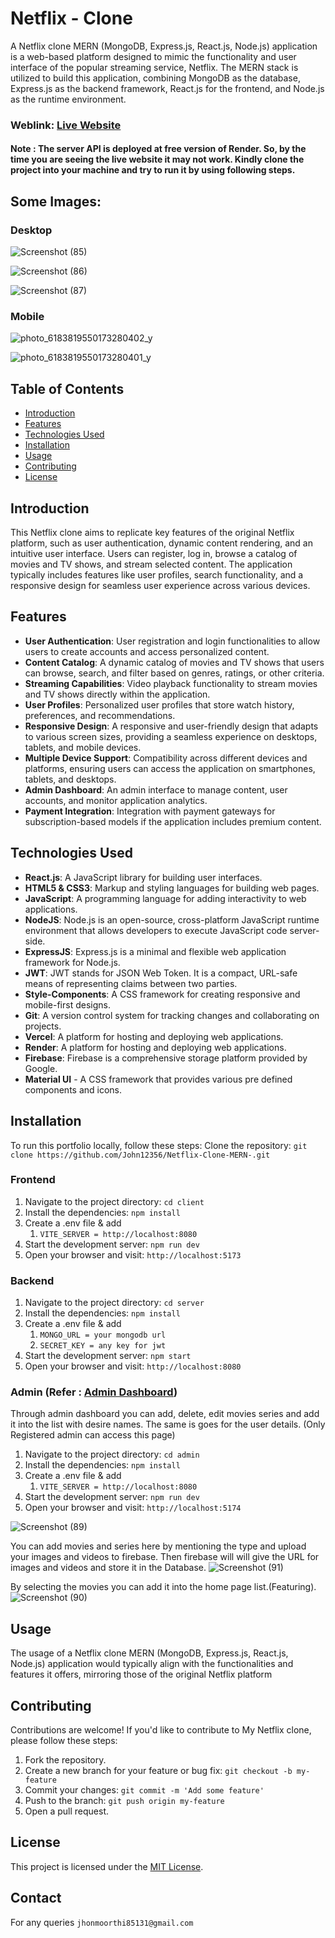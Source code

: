 # Netflix - Clone

A Netflix clone MERN (MongoDB, Express.js, React.js, Node.js) application is a web-based platform designed to mimic the functionality and user interface of the popular streaming service, Netflix. The MERN stack is utilized to build this application, combining MongoDB as the database, Express.js as the backend framework, React.js for the frontend, and Node.js as the runtime environment.

### Weblink: [Live Website](https://netflix-clone-mern-8t6p.vercel.app/)
#### Note : The server API is deployed at free version of Render. So, by the time you are seeing the live website it may not work. Kindly clone the project into your machine and try to run it by using following steps.

## Some Images:
### Desktop

![Screenshot (85)](https://github.com/John12356/Netflix-Clone-MERN/assets/91779049/75489bbe-9425-4f42-a188-f5563ef9efcc)

![Screenshot (86)](https://github.com/John12356/Netflix-Clone-MERN/assets/91779049/06281f2a-1a10-4ae9-9baf-b481b53878c0)

![Screenshot (87)](https://github.com/John12356/Netflix-Clone-MERN/assets/91779049/8aea5682-23b3-4b35-963b-224ddce44e0b)


### Mobile
![photo_6183819550173280402_y](https://github.com/John12356/Netflix-Clone-MERN/assets/91779049/9fe80820-a23f-49eb-8c71-8390785306ba)

![photo_6183819550173280401_y](https://github.com/John12356/Netflix-Clone-MERN/assets/91779049/3fe952d7-bacb-4b8d-a1e9-a7ff405f3477)

## Table of Contents
- [Introduction](#introduction)
- [Features](#features)
- [Technologies Used](#technologies-used)
- [Installation](#installation)
- [Usage](#usage)
- [Contributing](#contributing)
- [License](#license)

## Introduction
This Netflix clone aims to replicate key features of the original Netflix platform, such as user authentication, dynamic content rendering, and an intuitive user interface. Users can register, log in, browse a catalog of movies and TV shows, and stream selected content. The application typically includes features like user profiles, search functionality, and a responsive design for seamless user experience across various devices.

## Features

- **User Authentication**: User registration and login functionalities to allow users to create accounts and access personalized content.
- **Content Catalog**: A dynamic catalog of movies and TV shows that users can browse, search, and filter based on genres, ratings, or other criteria.
- **Streaming Capabilities**: Video playback functionality to stream movies and TV shows directly within the application.
- **User Profiles**: Personalized user profiles that store watch history, preferences, and recommendations.
- **Responsive Design**: A responsive and user-friendly design that adapts to various screen sizes, providing a seamless experience on desktops, tablets, and mobile devices.
- **Multiple Device Support**: Compatibility across different devices and platforms, ensuring users can access the application on smartphones, tablets, and desktops.
- **Admin Dashboard**: An admin interface to manage content, user accounts, and monitor application analytics.
- **Payment Integration**: Integration with payment gateways for subscription-based models if the application includes premium content.

## Technologies Used
- **React.js**: A JavaScript library for building user interfaces.
- **HTML5 & CSS3**: Markup and styling languages for building web pages.
- **JavaScript**: A programming language for adding interactivity to web applications.
- **NodeJS**: Node.js is an open-source, cross-platform JavaScript runtime environment that allows developers to execute JavaScript code server-side.
- **ExpressJS**: Express.js is a minimal and flexible web application framework for Node.js.
- **JWT**: JWT stands for JSON Web Token. It is a compact, URL-safe means of representing claims between two parties.
- **Style-Components**: A CSS framework for creating responsive and mobile-first designs.
- **Git**: A version control system for tracking changes and collaborating on projects.
- **Vercel**: A platform for hosting and deploying web applications.
- **Render**: A platform for hosting and deploying web applications.
- **Firebase**: Firebase is a comprehensive storage platform provided by Google.
- **Material UI** - A CSS framework that provides various pre defined components and icons.

## Installation
To run this portfolio locally, follow these steps:
Clone the repository: `git clone https://github.com/John12356/Netflix-Clone-MERN-.git`

### Frontend
1. Navigate to the project directory: `cd client`
2. Install the dependencies: `npm install`
3. Create a .env file & add
   1. `VITE_SERVER = http://localhost:8080`
5. Start the development server: `npm run dev`
6. Open your browser and visit: `http://localhost:5173`
   
### Backend
1. Navigate to the project directory: `cd server`
2. Install the dependencies: `npm install`
3. Create a .env file & add
   1. `MONGO_URL = your mongodb url`
   2. `SECRET_KEY = any key for jwt`
4. Start the development server: `npm start`
5. Open your browser and visit: `http://localhost:8080`
   
### Admin (Refer : [Admin Dashboard](https://github.com/John12356/Fully-Responsive-Dashboard))
Through admin dashboard you can add, delete, edit movies series and add it into the list with desire names. The same is goes for the user details.
(Only Registered admin can access this page)

1. Navigate to the project directory: `cd admin`
2. Install the dependencies: `npm install`
3. Create a .env file & add
   1. `VITE_SERVER = http://localhost:8080`
4. Start the development server: `npm run dev`
5. Open your browser and visit: `http://localhost:5174`

![Screenshot (89)](https://github.com/John12356/Netflix-Clone-MERN/assets/91779049/bc3e5035-65a5-465d-95e2-0986b666ca5e)

You can add movies and series here by mentioning the type and upload your images and videos to firebase.
Then firebase will will give the URL for images and videos and store it in the Database.
![Screenshot (91)](https://github.com/John12356/Netflix-Clone-MERN/assets/91779049/d3c50ce8-19f4-4f4b-8e59-e893e9f71b59)

By selecting the movies you can add it into the home page list.(Featuring).
![Screenshot (90)](https://github.com/John12356/Netflix-Clone-MERN/assets/91779049/affc5342-d710-4a64-ac58-5953bc174757)

## Usage
The usage of a Netflix clone MERN (MongoDB, Express.js, React.js, Node.js) application would typically align with the functionalities and features it offers, mirroring those of the original Netflix platform
## Contributing
Contributions are welcome! If you'd like to contribute to My Netflix clone, please follow these steps:

1. Fork the repository.
2. Create a new branch for your feature or bug fix: `git checkout -b my-feature`
3. Commit your changes: `git commit -m 'Add some feature'`
4. Push to the branch: `git push origin my-feature`
5. Open a pull request.

## License
This project is licensed under the [MIT License](LICENSE).
## Contact
For any queries `jhonmoorthi85131@gmail.com`
